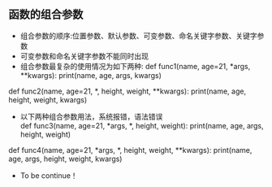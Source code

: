 ## 函数的组合参数
- 组合参数的顺序:位置参数、默认参数、可变参数、命名关键字参数、关键字参数
- 可变参数和命名关键字参数不能同时出现
- 组合参数最复杂的使用情况为如下两种:
def func1(name, age=21, *args, **kwargs):
    print(name, age, args, kwargs)
    
def func2(name, age=21,  *, height, weight, **kwargs):
    print(name, age, height, weight, kwargs)

- 以下两种组合参数用法，系统报错，语法错误   
def func3(name, age=21, *args, *, height, weight):
    print(name, age, args, height, weight)
    
def func4(name, age=21, *args, *, height, weight, **kwargs):
    print(name, age, args, height, weight, kwargs)
    
- To be continue！